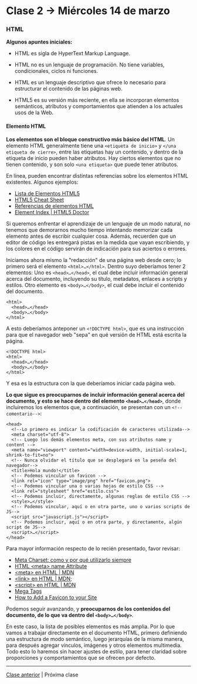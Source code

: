# Clase 2 → Miércoles 14 de marzo

### HTML 

**Algunos apuntes iniciales:**  

- HTML es sigla de HyperText Markup Language. 

- HTML no es un lenguaje de programación. No tiene variables, condicionales, ciclos ni funciones. 

- HTML es un lenguaje descriptivo que ofrece lo necesario para estructurar el contenido de las páginas web.

- HTML5 es su versión más reciente, en ella se incorporan elementos semánticos, atributos y comportamientos que atienden a los actuales usos de la Web.

#### Elemento HTML

**Los elementos son el bloque constructivo más básico del HTML**. Un elemento HTML generalmente tiene una `<etiqueta de inicio>` y `</una etiqueta de cierre>`, entre las etiquetas hay un contenido, y dentro de la etiqueta de inicio pueden haber atributos. Hay ciertos elementos que no tienen contenido, y son solo `<una etiqueta>` que puede tener atributos.

En línea, pueden encontrar distintas referencias sobre los elementos HTML existentes. Algunos ejemplos:  

- [Lista de Elementos HTML5](https://developer.mozilla.org/es/docs/HTML/HTML5/HTML5_lista_elementos)
- [HTML5 Cheat Sheet](https://websitesetup.org/HTML5-cheat-sheet.pdf)
- [Referencias de elementos HTML](https://developer.mozilla.org/es/docs/Web/HTML/Elemento)
- [Element Index | HTML5 Doctor](http://html5doctor.com/element-index/)

Si queremos enfrentar el aprendizaje de un lenguaje de un modo natural, no tenemos que demorarnos mucho tiempo intentando memorizar cada elemento antes de escribir cualquier cosa. Además, recuerden que un editor de código les entregará pistas en la medida que vayan escribiendo, y los colores en el código servirán de indicación para sus aciertos o errores.

Iniciamos ahora mismo la "redacción" de una página web desde cero; lo primero será el elemento `<html>…</html>`. Dentro suyo deberíamos tener 2 elementos: Uno es `<head>…</head>`, el cual debe incluir información general acerca del documento, incluyendo su título, metadatos, enlaces a scripts y estilos. Otro elemento es `<body>…</body>`, el cual debe incluir el contenido del documento.

```
<html>
  <head>…</head>
  <body>…</body>
</html>
```

A esto deberíamos anteponer un `<!DOCTYPE html>`, que es una instrucción para que el navegador web "sepa" en qué versión de HTML está escrita la página.

```
<!DOCTYPE html>
<html>
  <head>…</head>
  <body>…</body>
</html>
```

Y esa es la estructura con la que deberíamos iniciar cada página web. 

**Lo que sigue es preocuparnos de incluir información general acerca del documento, y esto se hace dentro del elemento `<head>…</head>`**, donde incluiremos los elementos que, a continuación, se presentan con un `<!--comentario-->`:

```
<head>
  <!--Lo primero es indicar la codificación de caracteres utilizada-->
  <meta charset="utf-8">
  <!-- Luego los demás elementos meta, con sus atributos name y content -->
  <meta name="viewport" content="width=device-width, initial-scale=1, shrink-to-fit=no">
  <!-- Nunca olvidar el título que se desplegará en la peseña del navegador--> 
  <title>Hola mundo!</title>
  <!-- Podemos vincular un favicon -->
  <link rel="icon" type="image/png" href="favicon.png">
  <!-- Podemos vincular una o varias hojas de estilo CSS -->
  <link rel="stylesheet" href="estilo.css">
  <!-- Podemos incluir, directamente, algunas reglas de estilo CSS -->
  <style>…</style>
  <!-- Podemos vincular, aquí o en otra parte, uno o varios scripts de JS--> 
  <script src="javascript.js"></script>
  <!-- Podemos incluir, aquí o en otra parte, y directamente, algún script de JS--> 
  <script>…</script>  
</head>
```

Para mayor información respecto de lo recién presentado, favor revisar:
- [Meta Charset: como y por qué utilizarlo siempre](https://cybmeta.com/meta-charset-como-y-por-que-utilizarlo-siempre)
- [HTML \<meta> name Attribute](https://www.w3schools.com/tags/att_meta_name.asp)
- [\<meta> en HTML | MDN](https://developer.mozilla.org/es/docs/Web/HTML/Elemento/meta)
- [\<link> en HTML | MDN](https://developer.mozilla.org/es/docs/Web/HTML/Elemento/link);
- [\<script> en HTML | MDN](https://developer.mozilla.org/es/docs/Web/HTML/Elemento/script)
- [Mega Tags](https://megatags.co/)
- [How to Add a Favicon to your Site](https://www.w3.org/2005/10/howto-favicon)

Podemos seguir avanzando, y **preocuparnos de los contenidos del documento, de lo que va dentro del `<body>…</body>`**.

En este caso, la lista de posibles elementos es más amplia. Por lo que vamos a trabajar directamente en el documento HTML, primero definiendo una estructura de modo semántico, luego jerarquías de la misma manera, para después agregar vínculos, imágenes y otros elementos multimedia. Todo esto lo haremos sin hacer ajustes de estilo, para tener claridad sobre proporciones y comportamientos que se ofrecen por defecto.

- - - - - 

[Clase anterior](https://github.com/profesorfaco/dno037-2018-01) | Próxima clase
